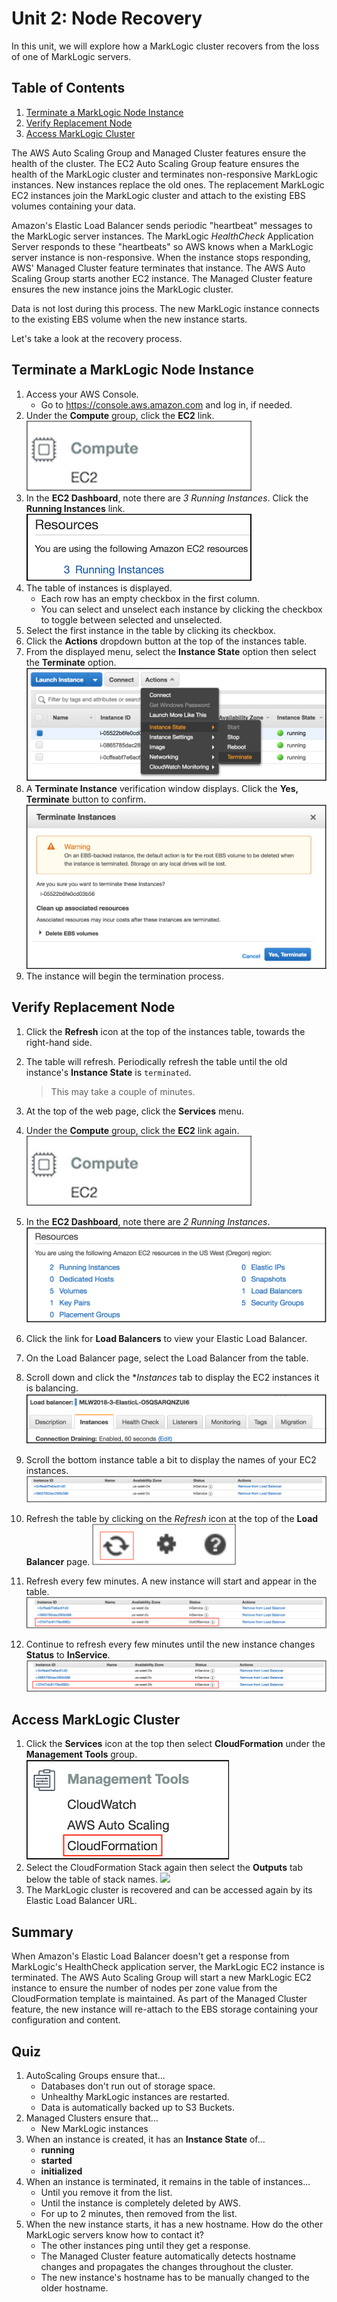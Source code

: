 # Unit 2: Node Recovery
In this unit, we will explore how a MarkLogic cluster recovers from the loss of one of MarkLogic servers. 

## Table of Contents

1. [Terminate a MarkLogic Node Instance](#terminate)
2. [Verify Replacement Node](#verify)
3. [Access MarkLogic Cluster](#access)

The AWS Auto Scaling Group and Managed Cluster features ensure the health of the cluster. The EC2 Auto Scaling Group feature ensures the health of the MarkLogic cluster and terminates non-responsive MarkLogic instances. New instances replace the old ones. The replacement MarkLogic EC2 instances join the MarkLogic cluster and attach to the existing EBS volumes containing your data.

Amazon's Elastic Load Balancer sends periodic "heartbeat" messages to the MarkLogic server instances. The MarkLogic *HealthCheck* Application Server responds to these "heartbeats" so AWS knows when a MarkLogic server instance is non-responsive. When the instance stops responding, AWS' Managed Cluster feature terminates that instance. The AWS Auto Scaling Group starts another EC2 instance. The Managed Cluster feature ensures the new instance joins the MarkLogic cluster.

Data is not lost during this process. The new MarkLogic instance connects to the existing EBS volume when the new instance starts.

Let's take a look at the recovery process.

<a name="terminate"></a>
## Terminate a MarkLogic Node Instance
1. Access your AWS Console.
	* Go to <https://console.aws.amazon.com> and log in, if needed.
2. Under the **Compute** group, click the **EC2** link.  
	![EC2 Menu](./images/1-EC2-menu.png)
3. In the **EC2 Dashboard**, note there are *3 Running Instances*. Click the **Running Instances** link.  
	![Number of Instances](./images/2-EC2-resources-instances-used.png)
4. The table of instances is displayed. 
	* Each row has an empty checkbox in the first column. 
	* You can select and unselect each instance by clicking the checkbox to toggle between selected and unselected.
5. Select the first instance in the table by clicking its checkbox.
6. Click the **Actions** dropdown button at the top of the instances table.
7. From the displayed menu, select the **Instance State** option then select the **Terminate** option.  
	![Terminate Instance Menu](./images/3-terminate-instance.png)
8. A **Terminate Instance** verification window displays. Click the **Yes, Terminate** button to confirm.  
	![Verify Instance Termination Message](./images/4-warning-dialog.png)
9. The instance will begin the termination process.

<a name="verify"></a>
## Verify Replacement Node
1. Click the **Refresh** icon at the top of the instances table, towards the right-hand side. 
2. The table will refresh. Periodically refresh the table until the old instance's **Instance State** is `terminated`.  

	> This may take a couple of minutes.
3. At the top of the web page, click the **Services** menu.
4. Under the **Compute** group, click the **EC2** link again.  
	![EC2 Menu](./images/1-EC2-menu.png)
5. In the **EC2 Dashboard**, note there are *2 Running Instances*.
	![EC2 Resources Used](./images/5-EC2-resources-used.png)
6. Click the link for **Load Balancers** to view your Elastic Load Balancer.
7. On the Load Balancer page, select the Load Balancer from the table.
8. Scroll down and click the **Instances* tab to display the EC2 instances it is balancing.
	![ELB Instances](./images/6-ELB-instances.png)
9. Scroll the bottom instance table a bit to display the names of your EC2 instances.
	![Instance Name table](./images/7-ELB-instance-names.png)
10. Refresh the table by clicking on the *Refresh* icon at the top of the **Load Balancer** page.
	![](./images/refresh-table.png)
11. Refresh every few minutes. A new instance will start and appear in the table.
	![Instance Name table](./images/8-ELB-new-instance-outofservice.png)
11. Continue to refresh every few minutes until the new instance changes **Status** to **InService**.
	![Instance Name table](./images/9-ELB-new-instance-inservice.png)

<a name="access"></a>
## Access MarkLogic Cluster
1. Click the **Services** icon at the top then select **CloudFormation** under the **Management Tools** group.  
	![](./images/10-CF-menu.png)
2. Select the CloudFormation Stack again then select the **Outputs** tab below the table of stack names.
	![](./images/11-CF-URL.png)
3. The MarkLogic cluster is recovered and can be accessed again by its Elastic Load Balancer URL.

## Summary
When Amazon's Elastic Load Balancer doesn't get a response from MarkLogic's HealthCheck application server, the MarkLogic EC2 instance is terminated. The AWS Auto Scaling Group will start a new MarkLogic EC2 instance to ensure the number of nodes per zone value from the CloudFormation template is maintained. As part of the Managed Cluster feature, the new instance will re-attach to the EBS storage containing your configuration and content.

## Quiz
1. AutoScaling Groups ensure that...
	* Databases don't run out of storage space.
	* Unhealthy MarkLogic instances are restarted.
	* Data is automatically backed up to S3 Buckets.
2. Managed Clusters ensure that...
	* New MarkLogic instances
3. When an instance is created, it has an **Instance State** of...
	* **running**
	* **started**
	* **initialized**
4. When an instance is terminated, it remains in the table of instances...
	* Until you remove it from the list.
	* Until the instance is completely deleted by AWS.
	* For up to 2 minutes, then removed from the list. 
5. When the new instance starts, it has a new hostname. How do the other MarkLogic servers know how to contact it?
	* The other instances ping until they get a response.
	* The Managed Cluster feature automatically detects hostname changes and propagates the changes throughout the cluster.
	* The new instance's hostname has to be manually changed to the older hostname.  
